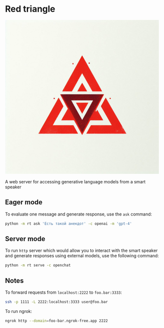 # Red triangle

<p align="center">
    <img src="assets/logo.jpeg"/>
</p>

A web server for accessing generative language models from a smart speaker

## Eager mode

To evaluate one message and generate response, use the `ask` command:

```sh
python -m rt ask 'Есть такой анекдот' -c openai -m 'gpt-4'
```

## Server mode

To run `http` server which would allow you to interact with the smart speaker and generate responses using external models, use the following command:

```sh
python -m rt serve -c openchat
```

## Notes

To forward requests from `localhost:2222` to `foo.bar:3333`:

```sh
ssh -p 1111 -L 2222:localhost:3333 user@foo.bar
```

To run ngrok:

```sh
ngrok http --domain=foo-bar.ngrok-free.app 2222
```
